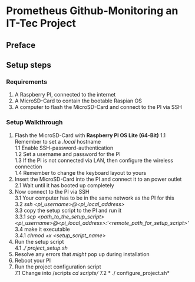 # Prometheus Github-Monitoring an IT-Tec Project
## Preface
## Setup steps
### Requirements
1. A Raspberry PI, connected to the internet
2. A MicroSD-Card to contain the bootable Raspian OS
3. A computer to flash the MicroSD-Card and connect to the PI via SSH
### Setup Walkthrough
1. Flash the MicroSD-Card with **Raspberry PI OS Lite (64-Bit)**
1.1 Remember to set a *.local* hostname  
1.1 Enable SSH-password-authentication  
1.2 Set a username and password for the PI  
1.3 If the PI is not connected via LAN, then configure the wireless connection  
1.4 Remember to change the keyboard layout to yours  
2. Insert the MicroSD-Card into the PI and connect it to an power outlet  
2.1 Wait until it has booted up completely  
3. Now connect to the PI via SSH  
3.1 Your computer has to be in the same network as the PI for this  
3.2 *ssh <pi_username>@<pi_local_address>*  
3.3 copy the setup script to the PI and run it  
3.3.1 *scp <path_to_the_setup_script> <pi_username>@<pi_local_address>:'<remote_path_for_setup_script>'*  
3.4 make it executable  
3.4.1 *chmod +x <setup_script_name>*  
4. Run the setup script  
4.1 *./ project_setup.sh*  
5. Resolve any errors that *might* pop up during installation
6. Reboot your PI
7. Run the project configuration script  
7.1 Change into /scripts *cd scripts/*
7.2 * ./ configure_project.sh*